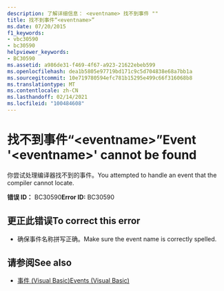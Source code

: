 ```yaml
---
description: 了解详细信息： <eventname> 找不到事件 ""
title: 找不到事件“<eventname>”
ms.date: 07/20/2015
f1_keywords:
- vbc30590
- bc30590
helpviewer_keywords:
- BC30590
ms.assetid: a986de31-f469-4f67-a923-21622ebeb599
ms.openlocfilehash: dea1b5805e97719bd171c9c5d704838e68a7bb1a
ms.sourcegitcommit: 10e719780594efc781b15295e499c66f316068b8
ms.translationtype: MT
ms.contentlocale: zh-CN
ms.lasthandoff: 02/14/2021
ms.locfileid: "100484608"
---
```

# <a name="event-eventname-cannot-be-found"></a><span data-ttu-id="2027e-103">找不到事件“\<eventname>”</span><span class="sxs-lookup"><span data-stu-id="2027e-103">Event '\<eventname>' cannot be found</span></span>

<span data-ttu-id="2027e-104">你尝试处理编译器找不到的事件。</span><span class="sxs-lookup"><span data-stu-id="2027e-104">You attempted to handle an event that the compiler cannot locate.</span></span>  
  
 <span data-ttu-id="2027e-105">**错误 ID：** BC30590</span><span class="sxs-lookup"><span data-stu-id="2027e-105">**Error ID:** BC30590</span></span>  
  
## <a name="to-correct-this-error"></a><span data-ttu-id="2027e-106">更正此错误</span><span class="sxs-lookup"><span data-stu-id="2027e-106">To correct this error</span></span>  
  
- <span data-ttu-id="2027e-107">确保事件名称拼写正确。</span><span class="sxs-lookup"><span data-stu-id="2027e-107">Make sure the event name is correctly spelled.</span></span>  
  
## <a name="see-also"></a><span data-ttu-id="2027e-108">请参阅</span><span class="sxs-lookup"><span data-stu-id="2027e-108">See also</span></span>

- [<span data-ttu-id="2027e-109">事件 (Visual Basic)</span><span class="sxs-lookup"><span data-stu-id="2027e-109">Events (Visual Basic)</span></span>](../programming-guide/language-features/events/index.md)
